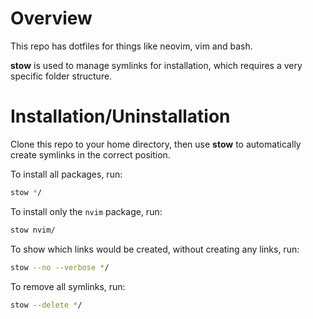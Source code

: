 # Overview

This repo has dotfiles for things like neovim, vim and bash.

**stow** is used to manage symlinks for installation, which requires a very specific folder structure.

# Installation/Uninstallation

Clone this repo to your home directory, then use **stow** to automatically create symlinks in the correct position.

To install all packages, run:
```bash
stow */
```

To install only the `nvim` package, run:
```bash
stow nvim/
```

To show which links would be created, without creating any links, run:
```bash
stow --no --verbose */
```

To remove all symlinks, run:
```bash
stow --delete */
```
